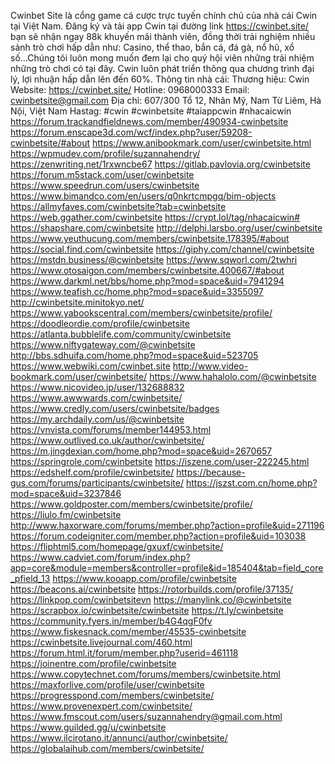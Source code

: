 Cwinbet Site là cổng game cá cược trực tuyến chính chủ của nhà cái Cwin tại Việt Nam. Đăng ký và tải app Cwin tại đường link https://cwinbet.site/ bạn sẽ nhận ngay 88k khuyến mãi thành viên, đồng thời  trải nghiệm nhiều sảnh trò chơi hấp dẫn như: Casino, thể thao, bắn cá, đá gà, nổ hũ, xổ số...Chúng tôi luôn mong muốn đem lại cho quý hội viên những trải nhiệm những trò chơi có tại đây. Cwin luôn phát triển thông qua chương trình đại lý, lợi nhuận hấp dẫn lên đến 60%.
Thông tin nhà cái:
Thương hiệu: Cwin
Website: https://cwinbet.site/ 
Hotline: 0968000333
Email: cwinbetsite@gmail.com
Địa chỉ: 607/300 Tổ 12, Nhân Mỹ, Nam Từ Liêm, Hà Nội, Việt Nam
Hastag: #cwin #cwinbetsite #taiappcwin #nhacaicwin 
https://forum.trackandfieldnews.com/member/490934-cwinbetsite
https://forum.enscape3d.com/wcf/index.php?user/59208-cwinbetsite/#about
https://www.anibookmark.com/user/cwinbetsite.html
https://wpmudev.com/profile/suzannahendry/
https://zenwriting.net/1rxwncbe67
https://gitlab.pavlovia.org/cwinbetsite
https://forum.m5stack.com/user/cwinbetsite
https://www.speedrun.com/users/cwinbetsite
https://www.bimandco.com/en/users/q0nkrtcmpgq/bim-objects
https://allmyfaves.com/cwinbetsite?tab=cwinbetsite
https://web.ggather.com/cwinbetsite
https://crypt.lol/tag/nhacaicwin#
https://shapshare.com/cwinbetsite
http://delphi.larsbo.org/user/cwinbetsite
https://www.yeuthucung.com/members/cwinbetsite.178395/#about
https://social.find.com/cwinbetsite
https://giphy.com/channel/cwinbetsite
https://mstdn.business/@cwinbetsite
https://www.sqworl.com/2twhri
https://www.otosaigon.com/members/cwinbetsite.400667/#about
https://www.darkml.net/bbs/home.php?mod=space&uid=7941294
https://www.teafish.cc/home.php?mod=space&uid=3355097
http://cwinbetsite.minitokyo.net/
https://www.yabookscentral.com/members/cwinbetsite/profile/
https://doodleordie.com/profile/cwinbetsite
https://atlanta.bubblelife.com/community/cwinbetsite
https://www.niftygateway.com/@cwinbetsite
http://bbs.sdhuifa.com/home.php?mod=space&uid=523705
https://www.webwiki.com/cwinbet.site
http://www.video-bookmark.com/user/cwinbetsite/
https://www.hahalolo.com/@cwinbetsite
https://www.nicovideo.jp/user/132688832
https://www.awwwards.com/cwinbetsite/
https://www.credly.com/users/cwinbetsite/badges
https://my.archdaily.com/us/@cwinbetsite
https://vnvista.com/forums/member144953.html
https://www.outlived.co.uk/author/cwinbetsite/
https://m.jingdexian.com/home.php?mod=space&uid=2670657
https://springrole.com/cwinbetsite
https://iszene.com/user-222245.html
https://edshelf.com/profile/cwinbetsite/
https://because-gus.com/forums/participants/cwinbetsite/
https://jszst.com.cn/home.php?mod=space&uid=3237846
https://www.goldposter.com/members/cwinbetsite/profile/
https://liulo.fm/cwinbetsite
http://www.haxorware.com/forums/member.php?action=profile&uid=271196
https://forum.codeigniter.com/member.php?action=profile&uid=103038
https://fliphtml5.com/homepage/gxuxf/cwinbetsite/
https://www.cadviet.com/forum/index.php?app=core&module=members&controller=profile&id=185404&tab=field_core_pfield_13
https://www.kooapp.com/profile/cwinbetsite
https://beacons.ai/cwinbetsite
https://rotorbuilds.com/profile/37135/
https://linkpop.com/cwinbetsitevn
https://manylink.co/@cwinbetsite
https://scrapbox.io/cwinbetsite/cwinbetsite
https://t.ly/cwinbetsite
https://community.fyers.in/member/b4G4qgF0fv
https://www.fiskesnack.com/member/45535-cwinbetsite
https://cwinbetsite.livejournal.com/460.html
https://forum.html.it/forum/member.php?userid=461118
https://joinentre.com/profile/cwinbetsite
https://www.copytechnet.com/forums/members/cwinbetsite.html
https://maxforlive.com/profile/user/cwinbetsite
https://progresspond.com/members/cwinbetsite/
https://www.provenexpert.com/cwinbetsite/
https://www.fmscout.com/users/suzannahendry@gmail.com.html
https://www.guilded.gg/u/cwinbetsite
https://www.ilcirotano.it/annunci/author/cwinbetsite/
https://globalaihub.com/members/cwinbetsite/
